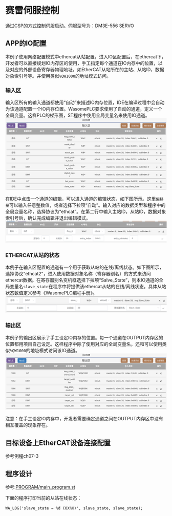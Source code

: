 # 赛雷伺服控制

通过CSP的方式控制伺服启动。伺服型号为：DM3E-556 SERVO

## APP的IO配置

本例子使用网络配置模式中ethercat从站配置，进入IO区配置后，在ethercat下，开发者可以直接规划IO内存区的使用，手工指定每个通道在IO内存中的位置，以及对应的外部设备寄存器物理地址，如EtherCAT从站所在的主站、从站ID，数据对象索引号等。并使用类似`%QW1000`的地址模式访问。

### 输入区
输入区所有的输入通道都使用“自动”来描述IO内存位置，IDE在编译过程中会自动为该通道配置一个IO内存位置。WasomePLC要求使用了自动的通道，定义一个全局变量。这样PLC的梯形图，ST程序中使用全局变量名来使用IO通道。  
![](./doc/io_input.png)  

在IDE中点击一个通道的编辑，可以进入通道的编辑状态，如下图所示。这里`偏移量`可以输入任意整数值，或者选择下拉项“自动”。输入对应的数据类型和程序中的全局变量名称，选择协议为“ethcat”。在第二行中输入主站ID，从站ID，数据对象索引号后，确认完成编辑并退出编辑模式。  
![](./doc/auto_loc.png)  

### ETHERCAT从站的状态
本例子在输入区配置的通道有一个用于获取从站的在线/离线状态。如下图所示，选择协议“ethcat2”，进入使用数据对象名称（寄存器别名）的方式来访问ethercat数据。在寄存器别名变机框选择下拉项“Salve_State”，则本IO通道的全局变量名`slave_state`在程序中将提供该ethercat从站的在线/离线状态。具体从站状态数值定义参考《WasomePLC编程手册》。  
![](./doc/slave_state.png)  

### 输出区
本例子的输出区展示了手工设定IO内存的位置。每一个通道在OUTPUT内存区的位置都用项目自己设定。这样程序中除了使用对应的全局变量名，还和可以使用类似`%QW1000`的地址模式访问该IO通道。
![](./doc/io_output.png)  

注意：在手工设定IO内存中，开发者需要确定通道之间在OUTPUT内存区中没有相互覆盖的现象存在。

## 目标设备上EtherCAT设备连接配置
参考例程ch07-3

## 程序设计
参考:[PROGRAM/main_program.st](./PROGRAM/main_program.st)

下面的程序打印当前的从站在线状态：  
```
WA_LOG('slave_state = %d (0X%X)', slave_state, slave_state);
```


